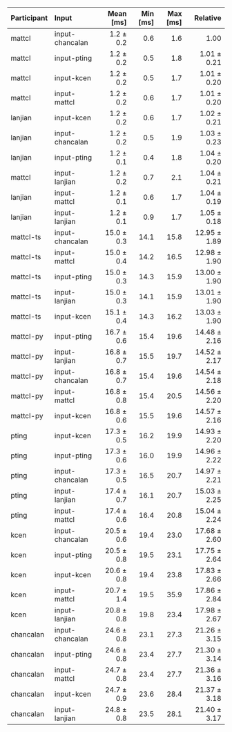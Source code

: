 | Participant | Input | Mean [ms] | Min [ms] | Max [ms] | Relative |
|:---|:---|---:|---:|---:|---:|
| mattcl | input-chancalan | 1.2 ± 0.2 | 0.6 | 1.6 | 1.00 |
| mattcl | input-pting | 1.2 ± 0.2 | 0.5 | 1.8 | 1.01 ± 0.21 |
| mattcl | input-kcen | 1.2 ± 0.2 | 0.5 | 1.7 | 1.01 ± 0.20 |
| mattcl | input-mattcl | 1.2 ± 0.2 | 0.6 | 1.7 | 1.01 ± 0.20 |
| lanjian | input-kcen | 1.2 ± 0.2 | 0.6 | 1.7 | 1.02 ± 0.21 |
| lanjian | input-chancalan | 1.2 ± 0.2 | 0.5 | 1.9 | 1.03 ± 0.23 |
| lanjian | input-pting | 1.2 ± 0.1 | 0.4 | 1.8 | 1.04 ± 0.20 |
| mattcl | input-lanjian | 1.2 ± 0.2 | 0.7 | 2.1 | 1.04 ± 0.21 |
| lanjian | input-mattcl | 1.2 ± 0.1 | 0.6 | 1.7 | 1.04 ± 0.19 |
| lanjian | input-lanjian | 1.2 ± 0.1 | 0.9 | 1.7 | 1.05 ± 0.18 |
| mattcl-ts | input-chancalan | 15.0 ± 0.3 | 14.1 | 15.8 | 12.95 ± 1.89 |
| mattcl-ts | input-mattcl | 15.0 ± 0.4 | 14.2 | 16.5 | 12.98 ± 1.90 |
| mattcl-ts | input-pting | 15.0 ± 0.3 | 14.3 | 15.9 | 13.00 ± 1.90 |
| mattcl-ts | input-lanjian | 15.0 ± 0.3 | 14.1 | 15.9 | 13.01 ± 1.90 |
| mattcl-ts | input-kcen | 15.1 ± 0.4 | 14.3 | 16.2 | 13.03 ± 1.90 |
| mattcl-py | input-pting | 16.7 ± 0.6 | 15.4 | 19.6 | 14.48 ± 2.16 |
| mattcl-py | input-lanjian | 16.8 ± 0.7 | 15.5 | 19.7 | 14.52 ± 2.17 |
| mattcl-py | input-chancalan | 16.8 ± 0.7 | 15.4 | 19.6 | 14.54 ± 2.18 |
| mattcl-py | input-mattcl | 16.8 ± 0.8 | 15.4 | 20.5 | 14.56 ± 2.20 |
| mattcl-py | input-kcen | 16.8 ± 0.6 | 15.5 | 19.6 | 14.57 ± 2.16 |
| pting | input-kcen | 17.3 ± 0.5 | 16.2 | 19.9 | 14.93 ± 2.20 |
| pting | input-pting | 17.3 ± 0.6 | 16.0 | 19.9 | 14.96 ± 2.22 |
| pting | input-chancalan | 17.3 ± 0.5 | 16.5 | 20.7 | 14.97 ± 2.21 |
| pting | input-lanjian | 17.4 ± 0.7 | 16.1 | 20.7 | 15.03 ± 2.25 |
| pting | input-mattcl | 17.4 ± 0.6 | 16.4 | 20.8 | 15.04 ± 2.24 |
| kcen | input-chancalan | 20.5 ± 0.6 | 19.4 | 23.0 | 17.68 ± 2.60 |
| kcen | input-pting | 20.5 ± 0.8 | 19.5 | 23.1 | 17.75 ± 2.64 |
| kcen | input-kcen | 20.6 ± 0.8 | 19.4 | 23.8 | 17.83 ± 2.66 |
| kcen | input-mattcl | 20.7 ± 1.4 | 19.5 | 35.9 | 17.86 ± 2.84 |
| kcen | input-lanjian | 20.8 ± 0.8 | 19.8 | 23.4 | 17.98 ± 2.67 |
| chancalan | input-chancalan | 24.6 ± 0.8 | 23.1 | 27.3 | 21.26 ± 3.15 |
| chancalan | input-pting | 24.6 ± 0.8 | 23.4 | 27.7 | 21.30 ± 3.14 |
| chancalan | input-mattcl | 24.7 ± 0.8 | 23.4 | 27.7 | 21.36 ± 3.16 |
| chancalan | input-kcen | 24.7 ± 0.9 | 23.6 | 28.4 | 21.37 ± 3.18 |
| chancalan | input-lanjian | 24.8 ± 0.8 | 23.5 | 28.1 | 21.40 ± 3.17 |
